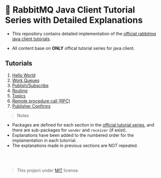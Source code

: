 # 🐰 RabbitMQ Java Client Tutorial Series with Detailed Explanations
- This repository contains detailed implementation of the [official rabbitmq java client tutorials](https://www.rabbitmq.com/tutorials).

- All content base on **ONLY** offical tutorial series for java client.


## Tutorials
1. [Hello World](src/main/java/tutorials/helloword)
2. [Work Queues](src/main/java/tutorials/workqueues)
3. [Publish/Subscribe](src/main/java/tutorials/publishsubscribe)
4. [Routing](src/main/java/tutorials/routing)
5. [Topics](src/main/java/tutorials/topics)
6. [Remote procedure call (RPC)](src/main/java/tutorials/rpc)
7. [Publisher Confirms](src/main/java/tutorials/publisherconfirms/sender)

> Notes

- Packages are defined for each section in the [official tutorial series](https://www.rabbitmq.com/tutorials/tutorial-one-java), and there are sub-packages for `sender` and `receiver` (if exist).
- Explanations have been added to the numbered order for the implamentation in each tutorrial.
- The explanations made in previous sections are NOT repeated.
<br/><br/><br/><br/>
> This project under [MIT](LICENSE) license.

